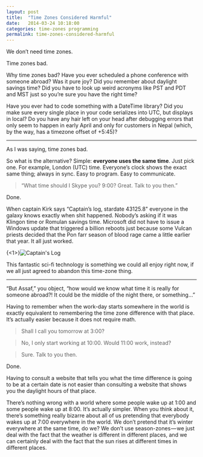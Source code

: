 ```yaml
---
layout: post
title:  "Time Zones Considered Harmful"
date:   2014-03-24 10:18:00
categories: time-zones programming
permalink: time-zones-considered-harmful
---
```


We don’t need time zones.

Time zones bad.

Why time zones bad? Have you ever scheduled a phone conference with someone abroad? Was it pure joy? Did you remember about daylight savings time? Did you have to look up weird acronyms like PST and PDT and MST just so you’re sure you have the right time?

Have you ever had to code something with a DateTime library? Did you make sure every single place in your code serializes into UTC, but displays in local? Do you have any hair left on your head after debugging errors that only seem to happen in early April and only for customers in Nepal (which, by the way, has a timezone offset of +5:45)?

-----------

As I was saying, time zones bad.

So what is the alternative? Simple: **everyone uses the same time**. Just pick one. For example, London (UTC) time. Everyone’s clock shows the exact same thing; always in sync. Easy to program. Easy to communicate.

> “What time should I Skype you? 9:00? Great. Talk to you then.”

Done.

When captain Kirk says “Captain’s log, stardate 43125.8" everyone in the galaxy knows exactly when shit happened. Nobody’s asking if it was Klingon time or Romulan savings time. Microsoft did not have to issue a Windows update that triggered a billion reboots just because some Vulcan priests decided that the Pon farr season of blood rage came a little earlier that year. It all just worked.

{<1>}![Captain's Log](https://s3.amazonaws.com/gigantt_pub_imgs/2014/04/1397593455.jpg)

This fantastic sci-fi technology is something we could all enjoy right now, if we all just agreed to abandon this time-zone thing.

----
“But Assaf,” you object, “how would we know what time it is really for someone abroad?! It could be the middle of the night there, or something…”

Having to remember when the work-day starts somewhere in the world is exactly equivalent to remembering the time zone difference with that place. It’s actually easier because it does not require math.

> Shall I call you tomorrow at 3:00?

> No, I only start working at 10:00. Would 11:00 work, instead?

> Sure. Talk to you then.

Done.

Having to consult a website that tells you what the time difference is going to be at a certain date is not easier than consulting a website that shows you the daylight hours of that place.

There’s nothing wrong with a world where some people wake up at 1:00 and some people wake up at 8:00. It’s actually simpler. When you think about it, there’s something really bizarre about all of us pretending that everybody wakes up at 7:00 everywhere in the world. We don’t pretend that it’s winter everywhere at the same time, do we? We don’t use season-zones — we just deal with the fact that the weather is different in different places, and we can certainly deal with the fact that the sun rises at different times in different places.